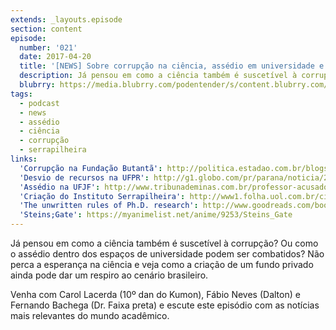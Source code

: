 ```yaml
---
extends: _layouts.episode
section: content
episode:
  number: '021'
  date: 2017-04-20
  title: '[NEWS] Sobre corrupção na ciência, assédio em universidade e criação do Instituto Serrapilheira'
  description: Já pensou em como a ciência também é suscetível à corrupção? Ou como o assédio dentro dos espaços de universidade podem ser combatidos? Não perca a esperança na ciência e veja como a criação de um fundo privado ainda pode dar um respiro ao cenário brasileiro.
  blubrry: https://media.blubrry.com/podentender/s/content.blubrry.com/podentender/PODEntender_021_NEWS.mp3
tags:
  - podcast
  - news
  - assédio
  - ciência
  - corrupção
  - serrapilheira
links:
  'Corrupção na Fundação Butantã': http://politica.estadao.com.br/blogs/fausto-macedo/empresa-laranja-recebeu-da-fundacao-butanta-fortuna-26-mil-vezes-maior-que-seu-capital-social/
  'Desvio de recursos na UFPR': http://g1.globo.com/pr/parana/noticia/2017/02/pf-cumpre-operacao-contra-desvio-de-recursos-publicos-destinados-ufpr.html
  'Assédio na UFJF': http://www.tribunademinas.com.br/professor-acusado-de-assedio-e-agressao-e-demitido-da-ufjf/
  'Criação do Instituto Serrapilheira': http://www1.folha.uol.com.br/ciencia/2017/03/1868742-joao-moreira-salles-lanca-instituto-privado-de-apoio-a-ciencia.shtml
  'The unwritten rules of Ph.D. research': http://www.goodreads.com/book/show/2221603.The_Unwritten_Rules_of_Ph_D_Research
  'Steins;Gate': https://myanimelist.net/anime/9253/Steins_Gate
---
```


Já pensou em como a ciência também é suscetível à corrupção?
Ou como o assédio dentro dos espaços de universidade podem ser combatidos?
Não perca a esperança na ciência e veja como a criação de um fundo privado ainda pode dar um
respiro ao cenário brasileiro.

Venha com Carol Lacerda (10º dan do Kumon), Fábio Neves (Dalton) e Fernando Bachega (Dr. Faixa preta)
e escute este episódio com as notícias mais relevantes do mundo acadêmico. 
